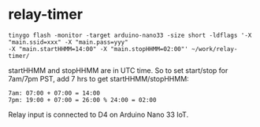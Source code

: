 # relay-timer

```
tinygo flash -monitor -target arduino-nano33 -size short -ldflags '-X "main.ssid=xxx" -X "main.pass=yyy" 
-X "main.startHHMM=14:00" -X "main.stopHHMM=02:00"' ~/work/relay-timer/
```

startHHMM and stopHHMM are in UTC time.  So to set start/stop for 7am/7pm PST, add 7 hrs to get startHHMM/stopHHMM:

```
7am: 07:00 + 07:00 = 14:00
7pm: 19:00 + 07:00 = 26:00 % 24:00 = 02:00
```

Relay input is connected to D4 on Arduino Nano 33 IoT.
